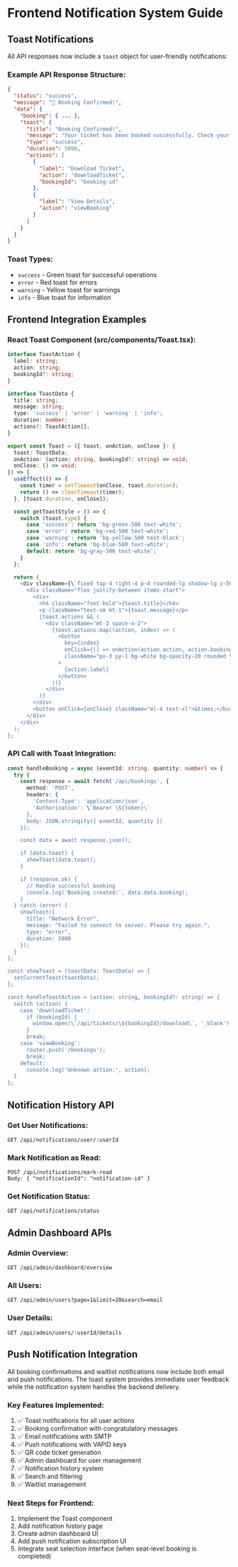 # Frontend Notification System Guide

## Toast Notifications

All API responses now include a `toast` object for user-friendly notifications:

### Example API Response Structure:

```json
{
  "status": "success",
  "message": "🎉 Booking Confirmed!",
  "data": {
    "booking": { ... },
    "toast": {
      "title": "Booking Confirmed!",
      "message": "Your ticket has been booked successfully. Check your email for confirmation.",
      "type": "success",
      "duration": 5000,
      "actions": [
        {
          "label": "Download Ticket",
          "action": "downloadTicket",
          "bookingId": "booking-id"
        },
        {
          "label": "View Details",
          "action": "viewBooking"
        }
      ]
    }
  }
}
```

### Toast Types:

- `success` - Green toast for successful operations
- `error` - Red toast for errors
- `warning` - Yellow toast for warnings
- `info` - Blue toast for information

## Frontend Integration Examples

### React Toast Component (src/components/Toast.tsx):

```typescript
interface ToastAction {
  label: string;
  action: string;
  bookingId?: string;
}

interface ToastData {
  title: string;
  message: string;
  type: 'success' | 'error' | 'warning' | 'info';
  duration: number;
  actions?: ToastAction[];
}

export const Toast = ({ toast, onAction, onClose }: {
  toast: ToastData;
  onAction: (action: string, bookingId?: string) => void;
  onClose: () => void;
}) => {
  useEffect(() => {
    const timer = setTimeout(onClose, toast.duration);
    return () => clearTimeout(timer);
  }, [toast.duration, onClose]);

  const getToastStyle = () => {
    switch (toast.type) {
      case 'success': return 'bg-green-500 text-white';
      case 'error': return 'bg-red-500 text-white';
      case 'warning': return 'bg-yellow-500 text-black';
      case 'info': return 'bg-blue-500 text-white';
      default: return 'bg-gray-500 text-white';
    }
  };

  return (
    <div className={\`fixed top-4 right-4 p-4 rounded-lg shadow-lg z-50 \${getToastStyle()}\`}>
      <div className="flex justify-between items-start">
        <div>
          <h4 className="font-bold">{toast.title}</h4>
          <p className="text-sm mt-1">{toast.message}</p>
          {toast.actions && (
            <div className="mt-3 space-x-2">
              {toast.actions.map((action, index) => (
                <button
                  key={index}
                  onClick={() => onAction(action.action, action.bookingId)}
                  className="px-3 py-1 bg-white bg-opacity-20 rounded text-xs hover:bg-opacity-30"
                >
                  {action.label}
                </button>
              ))}
            </div>
          )}
        </div>
        <button onClick={onClose} className="ml-4 text-xl">&times;</button>
      </div>
    </div>
  );
};
```

### API Call with Toast Integration:

```typescript
const handleBooking = async (eventId: string, quantity: number) => {
  try {
    const response = await fetch('/api/bookings', {
      method: 'POST',
      headers: {
        'Content-Type': 'application/json',
        'Authorization': \`Bearer \${token}\`
      },
      body: JSON.stringify({ eventId, quantity })
    });

    const data = await response.json();

    if (data.toast) {
      showToast(data.toast);
    }

    if (response.ok) {
      // Handle successful booking
      console.log('Booking created:', data.data.booking);
    }
  } catch (error) {
    showToast({
      title: "Network Error",
      message: "Failed to connect to server. Please try again.",
      type: "error",
      duration: 5000
    });
  }
};

const showToast = (toastData: ToastData) => {
  setCurrentToast(toastData);
};

const handleToastAction = (action: string, bookingId?: string) => {
  switch (action) {
    case 'downloadTicket':
      if (bookingId) {
        window.open(\`/api/tickets/\${bookingId}/download\`, '_blank');
      }
      break;
    case 'viewBooking':
      router.push('/bookings');
      break;
    default:
      console.log('Unknown action:', action);
  }
};
```

## Notification History API

### Get User Notifications:

```
GET /api/notifications/user/:userId
```

### Mark Notification as Read:

```
POST /api/notifications/mark-read
Body: { "notificationId": "notification-id" }
```

### Get Notification Status:

```
GET /api/notifications/status
```

## Admin Dashboard APIs

### Admin Overview:

```
GET /api/admin/dashboard/overview
```

### All Users:

```
GET /api/admin/users?page=1&limit=20&search=email
```

### User Details:

```
GET /api/admin/users/:userId/details
```

## Push Notification Integration

All booking confirmations and waitlist notifications now include both email and push notifications. The toast system provides immediate user feedback while the notification system handles the backend delivery.

### Key Features Implemented:

1. ✅ Toast notifications for all user actions
2. ✅ Booking confirmation with congratulatory messages
3. ✅ Email notifications with SMTP
4. ✅ Push notifications with VAPID keys
5. ✅ QR code ticket generation
6. ✅ Admin dashboard for user management
7. ✅ Notification history system
8. ✅ Search and filtering
9. ✅ Waitlist management

### Next Steps for Frontend:

1. Implement the Toast component
2. Add notification history page
3. Create admin dashboard UI
4. Add push notification subscription UI
5. Integrate seat selection interface (when seat-level booking is completed)
